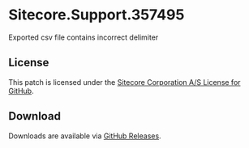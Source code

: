 # Sitecore.Support.357495
Exported csv file contains incorrect delimiter

## License  
This patch is licensed under the [Sitecore Corporation A/S License for GitHub](https://github.com/sitecoresupport/Sitecore.Support.357495/blob/master/LICENSE).  

## Download  
Downloads are available via [GitHub Releases](https://github.com/sitecoresupport/Sitecore.Support.357495/releases).  
